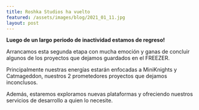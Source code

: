 ```yaml
---
title: Roshka Studios ha vuelto
featured: /assets/images/blog/2021_01_11.jpg
layout: post
---
```


**Luego de un largo periodo de inactividad estamos de regreso!**

Arrancamos esta segunda etapa con mucha emoción y ganas de concluir algunos de los proyectos que dejamos guardados en el FREEZER.

Principalmente nuestras energías estarán enfocadas a MiniKnights y Catmageddon, nuestros 2 prometedores proyectos que dejamos inconclusos.

Además, estaremos exploramos nuevas plataformas y ofreciendo nuestros servicios de desarrollo a quien lo necesite.